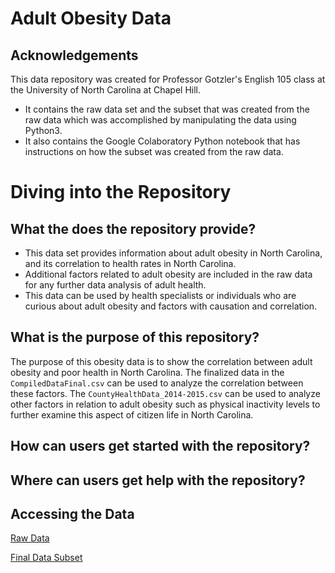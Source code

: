 # Adult Obesity Data
## Acknowledgements
This data repository was created for Professor Gotzler's English 105 class at the University of North Carolina at Chapel Hill.
* It contains the raw data set and the subset that was created from the raw data which was accomplished by manipulating the data using Python3.
* It also contains the Google Colaboratory Python notebook that has instructions on how the subset was created from the raw data.

# Diving into the Repository
## What the does the repository provide?
* This data set provides information about adult obesity in North Carolina, and its correlation to health rates in North Carolina. 
* Additional factors related to adult obesity are included in the raw data for any further data analysis of adult health.
* This data can be used by health specialists or individuals who are curious about adult obesity and factors with causation and correlation. 

## What is the purpose of this repository? 
The purpose of this obesity data is to show the correlation between adult obesity and poor health in North Carolina. The finalized data in the ```CompiledDataFinal.csv``` can be used to analyze the correlation between these factors. The ```CountyHealthData_2014-2015.csv``` can be used to analyze other factors in relation to adult obesity such as physical inactivity levels to further examine this aspect of citizen life in North Carolina. 

## How can users get started with the repository?

## Where can users get help with the repository? 

## Accessing the Data
[Raw Data](https://github.com/ahibbeler/obesity-health-data/blob/main/CountyHealthData_2014-2015.csv) 

[Final Data Subset](https://github.com/ahibbeler/obesity-health-data/blob/main/CompiledDataFinal.csv) 
